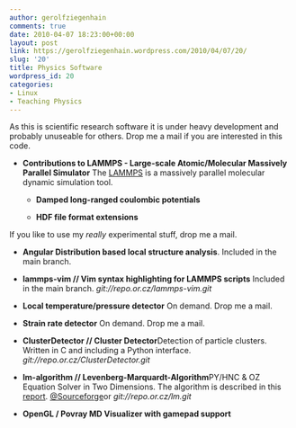 ```yaml
---
author: gerolfziegenhain
comments: true
date: 2010-04-07 18:23:00+00:00
layout: post
link: https://gerolfziegenhain.wordpress.com/2010/04/07/20/
slug: '20'
title: Physics Software
wordpress_id: 20
categories:
- Linux
- Teaching Physics
---
```


As this is scientific research software it is under heavy development and probably unuseable for others. Drop me a mail if you are interested in this code.



	
  * **Contributions to LAMMPS - Large-scale Atomic/Molecular Massively Parallel Simulator** The [LAMMPS](http://lammps.sandia.gov/) is a massively parallel molecular dynamic simulation tool.


	
      * **Damped long-ranged coulombic potentials**

	
      * **HDF file format extensions**



If you like to use my _really_ experimental stuff, drop me a mail.

	
  * **Angular Distribution based local structure analysis**. Included in the main branch.

	
  * **lammps-vim // Vim syntax highlighting for LAMMPS scripts** Included in the main branch.
_git://repo.or.cz/lammps-vim.git_

	
  * **Local temperature/pressure detector** On demand. Drop me a mail.

	
  * **Strain rate detector** On demand. Drop me a mail.

	
  * **ClusterDetector // Cluster Detector**Detection of particle clusters. Written in C and including a Python interface.
_git://repo.or.cz/ClusterDetector.git_

	
  * **lm-algorithm // Levenberg-Marquardt-Algorithm**PY/HNC & OZ Equation Solver in Two Dimensions. The algorithm is described in this [report](https://docs.google.com/open?id=0B6kO4SX1CnShUGFObU8wUDl5Q3M).
[@Sourceforge](http://sourceforge.net/projects/lm-algorithm/)or _git://repo.or.cz/lm.git_

	
  * **OpenGL / Povray MD Visualizer with gamepad support**




